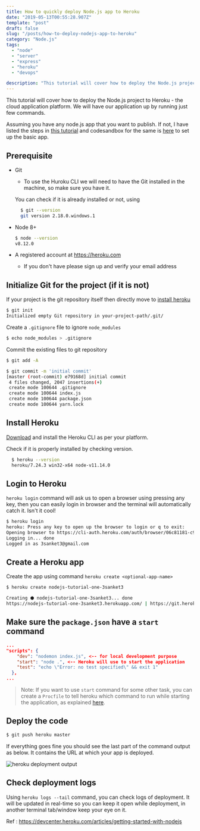 ```yaml
---
title: How to quickly deploy Node.js app to Heroku
date: "2019-05-13T00:55:28.907Z"
template: "post"
draft: false
slug: "/posts/how-to-deploy-nodejs-app-to-heroku"
category: "Node.js"
tags:
  - "node"
  - "server"
  - "express"
  - "heroku"
  - "devops"

description: "This tutorial will cover how to deploy the Node.js project to Heroku - the cloud application platform. We will have our application up by running just few commands"
---
```


This tutorial will cover how to deploy the Node.js project to Heroku - the cloud application platform. We will have our application up by running just few commands.

Assuming you have any node.js app that you want to publish. If not, I have listed the steps in [this tutorial](https://3sanket3.com/posts/nodejs-tutorial-series-setup-basic-node-server) and codesandbox for the same is [here](https://codesandbox.io/embed/79wz0k0v1) to set up the basic app.

## Prerequisite

- Git

  - To use the Huroku CLI we will need to have the Git installed in the machine, so make sure you have it.

  You can check if it is already installed or not, using

  ```bash
    $ git --version
    git version 2.18.0.windows.1
  ```

- Node 8+

  ```bash
  $ node --version
  v8.12.0
  ```

- A registered account at https://heroku.com
  - If you don't have please sign up and verify your email address

## Initialize Git for the project (if it is not)

If your project is the git repository itself then directly move to [install heroku](#install-heroku)

```bash
$ git init
Initialized empty Git repository in your-project-path/.git/
```

Create a `.gitignore` file to ignore `node_modules`

```bash
$ echo node_modules > .gitignore
```

Commit the existing files to git repository

```bash
$ git add -A

$ git commit -m 'initial commit'
[master (root-commit) e79168d] initial commit
 4 files changed, 2047 insertions(+)
 create mode 100644 .gitignore
 create mode 100644 index.js
 create mode 100644 package.json
 create mode 100644 yarn.lock
```

## Install Heroku

[Download](https://devcenter.heroku.com/articles/getting-started-with-nodejs#set-up) and install the Heroku CLI as per your platform.

Check if it is properly installed by checking version.

```bash
  $ heroku --version
  heroku/7.24.3 win32-x64 node-v11.14.0
```

## Login to Heroku

`heroku login` command will ask us to open a browser using pressing any key, then you can easily login in browser and the terminal will automatically catch it. Isn't it cool!

```bash
$ heroku login
heroku: Press any key to open up the browser to login or q to exit:
Opening browser to https://cli-auth.heroku.com/auth/browser/06c81181-c988-457f-b415-5789e7abd758
Logging in... done
Logged in as 3sanket3@gmail.com
```

## Create a Heroku app

Create the app using command `heroku create <optional-app-name>`

```bash
$ heroku create nodejs-tutorial-one-3sanket3

Creating ⬢ nodejs-tutorial-one-3sanket3... done
https://nodejs-tutorial-one-3sanket3.herokuapp.com/ | https://git.heroku.com/nodejs-tutorial-one-3sanket3.git
```

## Make sure the `package.json` have a `start` command

```json
...
"scripts": {
    "dev": "nodemon index.js", <-- for local development purpose
    "start": "node .", <-- Heroku will use to start the application
    "test": "echo \"Error: no test specified\" && exit 1"
  },
...

```

> Note: If you want to use `start` command for some other task, you can create a `Procfile` to tell heroku which command to run while starting the application, as explained [here](https://devcenter.heroku.com/articles/getting-started-with-nodejs#define-a-procfile).

## Deploy the code

```bash
$ git push heroku master
```

If everything goes fine you should see the last part of the command output as below. It contains the URL at which your app is deployed.

![heroku deployment output](/media/heroku-deploy-output.PNG)

## Check deployment logs

Using `heroku logs --tail` command, you can check logs of deployment. It will be updated in real-time so you can keep it open while deployment, in another terminal tab/window keep your eye on it.

Ref : https://devcenter.heroku.com/articles/getting-started-with-nodejs
